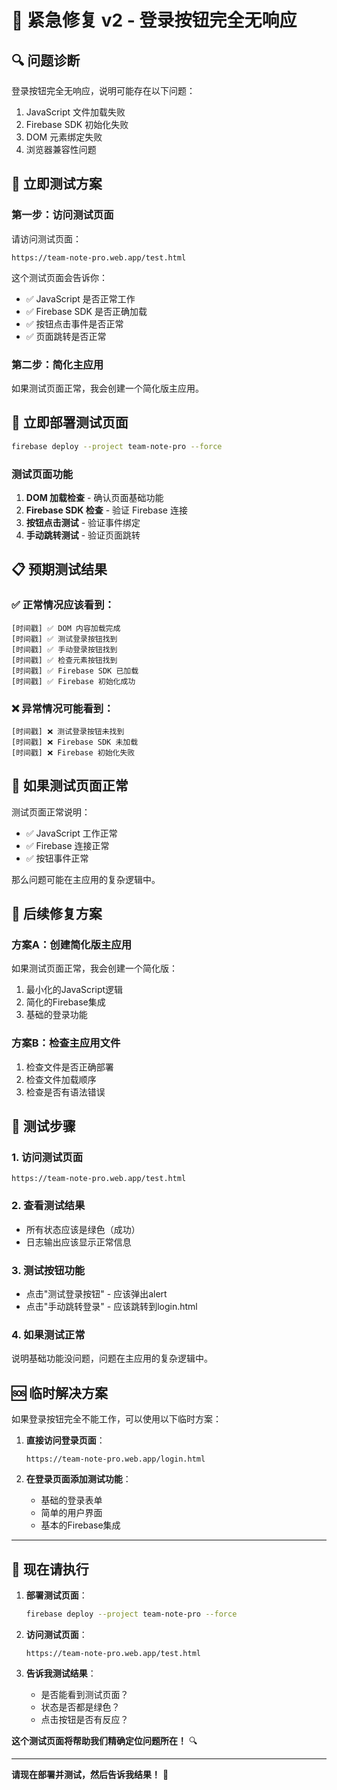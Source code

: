 # 🚨 紧急修复 v2 - 登录按钮完全无响应

## 🔍 **问题诊断**
登录按钮完全无响应，说明可能存在以下问题：
1. JavaScript 文件加载失败
2. Firebase SDK 初始化失败
3. DOM 元素绑定失败
4. 浏览器兼容性问题

## 🎯 **立即测试方案**

### **第一步：访问测试页面**
请访问测试页面：
```
https://team-note-pro.web.app/test.html
```

这个测试页面会告诉你：
- ✅ JavaScript 是否正常工作
- ✅ Firebase SDK 是否正确加载
- ✅ 按钮点击事件是否正常
- ✅ 页面跳转是否正常

### **第二步：简化主应用**
如果测试页面正常，我会创建一个简化版主应用。

## 🔧 **立即部署测试页面**

```bash
firebase deploy --project team-note-pro --force
```

### **测试页面功能**
1. **DOM 加载检查** - 确认页面基础功能
2. **Firebase SDK 检查** - 验证 Firebase 连接
3. **按钮点击测试** - 验证事件绑定
4. **手动跳转测试** - 验证页面跳转

## 📋 **预期测试结果**

### ✅ **正常情况应该看到**：
```
[时间戳] ✅ DOM 内容加载完成
[时间戳] ✅ 测试登录按钮找到
[时间戳] ✅ 手动登录按钮找到
[时间戳] ✅ 检查元素按钮找到
[时间戳] ✅ Firebase SDK 已加载
[时间戳] ✅ Firebase 初始化成功
```

### ❌ **异常情况可能看到**：
```
[时间戳] ❌ 测试登录按钮未找到
[时间戳] ❌ Firebase SDK 未加载
[时间戳] ❌ Firebase 初始化失败
```

## 🚀 **如果测试页面正常**

测试页面正常说明：
- ✅ JavaScript 工作正常
- ✅ Firebase 连接正常
- ✅ 按钮事件正常

那么问题可能在主应用的复杂逻辑中。

## 🔧 **后续修复方案**

### **方案A：创建简化版主应用**
如果测试页面正常，我会创建一个简化版：
1. 最小化的JavaScript逻辑
2. 简化的Firebase集成
3. 基础的登录功能

### **方案B：检查主应用文件**
1. 检查文件是否正确部署
2. 检查文件加载顺序
3. 检查是否有语法错误

## 📱 **测试步骤**

### **1. 访问测试页面**
```
https://team-note-pro.web.app/test.html
```

### **2. 查看测试结果**
- 所有状态应该是绿色（成功）
- 日志输出应该显示正常信息

### **3. 测试按钮功能**
- 点击"测试登录按钮" - 应该弹出alert
- 点击"手动跳转登录" - 应该跳转到login.html

### **4. 如果测试正常**
说明基础功能没问题，问题在主应用的复杂逻辑中。

## 🆘 **临时解决方案**

如果登录按钮完全不能工作，可以使用以下临时方案：

1. **直接访问登录页面**：
   ```
   https://team-note-pro.web.app/login.html
   ```

2. **在登录页面添加测试功能**：
   - 基础的登录表单
   - 简单的用户界面
   - 基本的Firebase集成

---

## 🎯 **现在请执行**

1. **部署测试页面**：
   ```bash
   firebase deploy --project team-note-pro --force
   ```

2. **访问测试页面**：
   ```
   https://team-note-pro.web.app/test.html
   ```

3. **告诉我测试结果**：
   - 是否能看到测试页面？
   - 状态是否都是绿色？
   - 点击按钮是否有反应？

**这个测试页面将帮助我们精确定位问题所在！** 🔍

---

**请现在部署并测试，然后告诉我结果！** 🚀